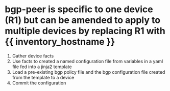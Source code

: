 # bgp-peer is specific to one device (R1) but can be amended to apply to multiple devices by replacing R1 with {{ inventory_hostname }}
1. Gather device facts
2. Use facts to created a named configuration file from variables in a yaml file fed into a jinja2 template
3. Load a pre-existing bgp policy file and the bgp configuration file created from the template to a device
4. Commit the configuration


